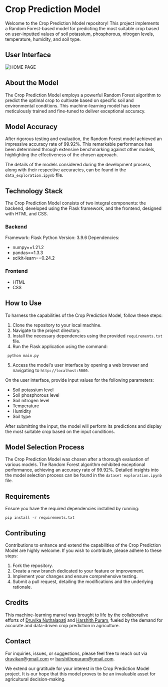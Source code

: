 # Crop Prediction Model

Welcome to the Crop Prediction Model repository! This project implements a Random Forest-based model for predicting the most suitable crop based on user-inputted values of soil potassium, phosphorous, nitrogen levels, temperature, humidity, and soil type.

## User Interface
![HOME PAGE](https://github.com/druvikan/Crop-Prediction-Model/assets/97737525/e56c1958-f805-48bf-b201-cb2e5b24f484)

## About the Model

The Crop Prediction Model employs a powerful Random Forest algorithm to predict the optimal crop to cultivate based on specific soil and environmental conditions. This machine-learning model has been meticulously trained and fine-tuned to deliver exceptional accuracy.

## Model Accuracy

After rigorous testing and evaluation, the Random Forest model achieved an impressive accuracy rate of 99.92%. This remarkable performance has been determined through extensive benchmarking against other models, highlighting the effectiveness of the chosen approach.

The details of the models considered during the development process, along with their respective accuracies, can be found in the `data_exploration.ipynb` file.

## Technology Stack

The Crop Prediction Model consists of two integral components: the backend, developed using the Flask framework, and the frontend, designed with HTML and CSS.

### Backend
Framework: Flask
Python Version: 3.9.6
Dependencies: 
- numpy==1.21.2
- pandas==1.3.3
- scikit-learn==0.24.2


### Frontend
- HTML
- CSS

## How to Use

To harness the capabilities of the Crop Prediction Model, follow these steps:

1. Clone the repository to your local machine.
2. Navigate to the project directory.
3. Install the necessary dependencies using the provided `requirements.txt` file.
4. Run the Flask application using the command:
```
 python main.py
```
5. Access the model's user interface by opening a web browser and navigating to `http://localhost:5000`.

On the user interface, provide input values for the following parameters:
- Soil potassium level
- Soil phosphorous level
- Soil nitrogen level
- Temperature
- Humidity
- Soil type

After submitting the input, the model will perform its predictions and display the most suitable crop based on the input conditions.

## Model Selection Process

The Crop Prediction Model was chosen after a thorough evaluation of various models. The Random Forest algorithm exhibited exceptional performance, achieving an accuracy rate of 99.92%. Detailed insights into the model selection process can be found in the `dataset exploration.ipynb` file.

## Requirements

Ensure you have the required dependencies installed by running:

```
pip install -r requirements.txt
```
## Contributing

Contributions to enhance and extend the capabilities of the Crop Prediction Model are highly welcome. If you wish to contribute, please adhere to these steps:

1. Fork the repository.
2. Create a new branch dedicated to your feature or improvement.
3. Implement your changes and ensure comprehensive testing.
4. Submit a pull request, detailing the modifications and the underlying rationale.

## Credits

This machine-learning marvel was brought to life by the collaborative efforts of [Druvika Nuthalapati](https://github.com/druvikan) and [Harshith Puram](https://github.com/Harshith-Puram), fueled by the demand for accurate and data-driven crop prediction in agriculture.

## Contact

For inquiries, issues, or suggestions, please feel free to reach out via druvikan@gmail.com or harshithppuram@gmail.com.

We extend our gratitude for your interest in the Crop Prediction Model project. It is our hope that this model proves to be an invaluable asset for agricultural decision-making.
